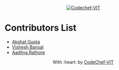 <p align="center"><a href="https://www.codechefvit.com" target="_blank"><img src="https://s3.amazonaws.com/codechef_shared/sites/all/themes/abessive/logo-3.png" title="CodeChef-VIT" alt="Codechef-VIT"></a>
</p>

# Contributors List
* [Akshat Gupta](https://github.com/akshatvg)
* [Vishesh Bansal](https://github.com/VisheshBansal)
* [Aaditya Rathore](https://github.com/AadityaRathore)

<p align="center">
	With :heart: by <a href="https://www.codechefvit.com" target="_blank">CodeChef-VIT</a>
</p>
